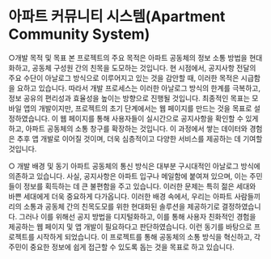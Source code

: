 # 아파트 커뮤니티 시스템(Apartment Community System)
○개발 목적 및 목표
 본 프로젝트의 주요 목적은 아파트 공동체의 정보 소통 방법을 현대화하고, 공동체 구성원 간의 친목을 도모하는 것입니다. 현 시점에서, 공지사항 전달의 주요 수단이 아날로그 방식으로 이루어지고 있는 것을 감안할 때, 이러한 목적은 시급함을 요하고 있습니다. 따라서 개발 프로세스는 이러한 아날로그 방식의 한계를 극복하고, 정보 공유의 편리성과 효율성을 높이는 방향으로 진행될 것입니다.
 최종적인 목표는 모바일 앱의 개발이지만, 프로젝트의 초기 단계에서는 웹 페이지를 만드는 것을 목표로 설정하였습니다. 이 웹 페이지를 통해 사용자들이 실시간으로 공지사항을 확인할 수 있게 하고, 아파트 공동체의 소통 창구를 확장하는 것입니다. 이 과정에서 쌓는 데이터와 경험은 추후 앱 개발로 이어질 것이며, 더욱 심층적이고 다양한 서비스를 제공하는 데 기여할 것입니다.


○ 개발 배경 및 동기
 아파트 공동체의 통신 방식은 대부분 구시대적인 아날로그 방식에 의존하고 있습니다. 사실, 공지사항은 아파트 입구나 메일함에 붙여져 있으며, 이는 주민들이 정보를 획득하는 데 큰 불편함을 주고 있습니다. 이러한 문제는 특히 젊은 세대와 바쁜 세대에게 더욱 중요하게 다가옵니다.
 이러한 배경 속에서, 우리는 아파트 사람들끼리의 소통과 공동체 간의 친목도모를 위한 현대화된 솔루션을 제공하기로 결정하였습니다. 그러나 이를 위해선 공지 방법을 디지털화하고, 이를 통해 사용자 친화적인 경험을 제공하는 웹 페이지 및 앱 개발이 필요하다고 판단하였습니다. 이런 동기를 바탕으로 프로젝트를 시작하게 되었습니다. 이 프로젝트를 통해 공동체의 소통 방식을 혁신하고, 각 주민이 중요한 정보에 쉽게 접근할 수 있도록 돕는 것을 목표로 하고 있습니다.
